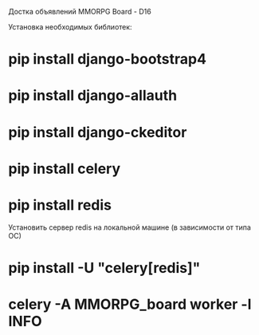 Достка объявлений MMORPG Board - D16

Установка необходимых библиотек:
# pip install django-bootstrap4
# pip install django-allauth
# pip install django-ckeditor
# pip install celery
# pip install redis
Установить сервер redis на локальной машине (в зависимости от типа ОС)
# pip install -U "celery[redis]"
# celery -A MMORPG_board worker -l INFO